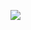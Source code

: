 ![](https://api.visitorbadge.io/api/VisitorHit?user=estruyf&repo=github-visitors-badge&countColor=%237B1E7A)
